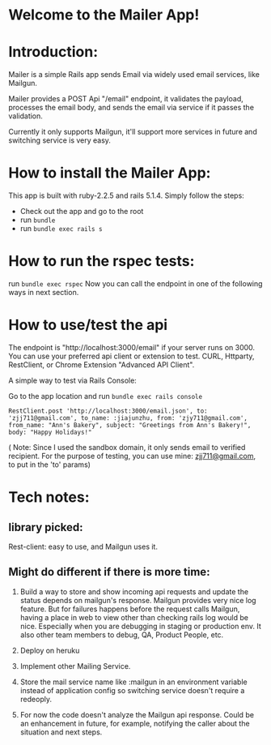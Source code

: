 # **Welcome to the Mailer App!**

# Introduction:

Mailer is a simple Rails app sends Email via widely used email services, like Mailgun.

Mailer provides a POST Api "/email" endpoint, it validates the payload, processes the email body, and sends the email via service if it passes the validation.

Currently it only supports Mailgun, it'll support more services in future and switching service is very easy.


# How to install the Mailer App:

This app is built with ruby-2.2.5 and rails 5.1.4. Simply follow the steps:
- Check out the app and go to the root
- run `bundle`
- run `bundle exec rails s`

# How to run the rspec tests:

run `bundle exec rspec`
Now you can call the endpoint in one of the following ways in next section.

# How to use/test the api

The endpoint is "http://localhost:3000/email" if your server runs on 3000. You can use your preferred api client or extension to test. CURL, Httparty, RestClient, or Chrome Extension "Advanced API Client".

A simple way to test via Rails Console:

Go to the app location and run `bundle exec rails console` 

```RestClient.post 'http://localhost:3000/email.json', to: 'zjj711@gmail.com', to_name: :jiajunzhu, from: 'zjy711@gmail.com', from_name: "Ann's Bakery", subject: "Greetings from Ann's Bakery!", body: "Happy Holidays!"```

( Note: Since I used the sandbox domain, it only sends email to verified recipient. For the purpose of testing, you can use mine: zjj711@gmail.com, to put in the 'to' params)

# Tech notes:

## library picked:
Rest-client: easy to use, and Mailgun uses it.

## Might do different if there is more time:

1. Build a way to store and show incoming api requests and update the status depends on mailgun's response. Mailgun provides very nice log feature. But for failures happens before the request calls Mailgun, having a place in web to view other than checking rails log would be nice. Especially when you are debugging in staging or production env. It also other team members to debug, QA, Product People, etc.

2. Deploy on heruku

3. Implement other Mailing Service.

4. Store the mail service name like :mailgun in an environment variable instead of application config so switching service doesn't require a redeoply.

5. For now the code doesn't analyze the Mailgun api response. Could be an enhancement in future, for example, notifying the caller about the situation and next steps.
